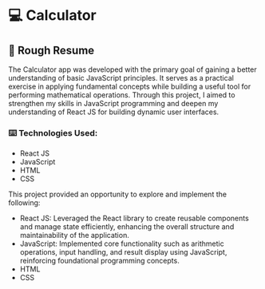 # 💻 Calculator

## 📝 Rough Resume

The Calculator app was developed with the primary goal of gaining a better understanding of basic JavaScript principles. It serves as a practical exercise in applying fundamental concepts while building a useful tool for performing mathematical operations. Through this project, I aimed to strengthen my skills in JavaScript programming and deepen my understanding of React JS for building dynamic user interfaces.

### ⌨️ Technologies Used:

- React JS
- JavaScript
- HTML
- CSS

This project provided an opportunity to explore and implement the following:

- React JS: Leveraged the React library to create reusable components and manage state efficiently, enhancing the overall structure and maintainability of the application.
- JavaScript: Implemented core functionality such as arithmetic operations, input handling, and result display using JavaScript, reinforcing foundational programming concepts.
- HTML
- CSS
